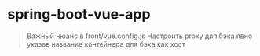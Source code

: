 # spring-boot-vue-app

> Важный нюанс в front/vue.config.js 
> Настроить proxy для бэка явно указав название контейнера для бэка как хост

